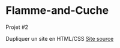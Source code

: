 # Flamme-and-Cuche

Projet #2

Dupliquer un site en HTML/CSS 
[Site source](https://flamme-and-cuche.fr/)